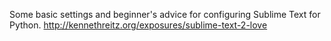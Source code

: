 


Some basic settings and beginner's advice for configuring Sublime Text for Python.
http://kennethreitz.org/exposures/sublime-text-2-love


